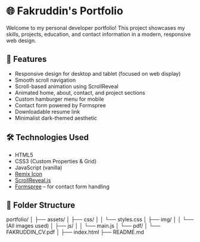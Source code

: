 # 🌐 Fakruddin's Portfolio

Welcome to my personal developer portfolio! This project showcases my skills, projects, education, and contact information in a modern, responsive web design.

## 🚀 Features

- Responsive design for desktop and tablet (focused on web display)
- Smooth scroll navigation
- Scroll-based animation using ScrollReveal
- Animated home, about, contact, and project sections
- Custom hamburger menu for mobile
- Contact form powered by Formspree
- Downloadable resume link
- Minimalist dark-themed aesthetic

## 🛠️ Technologies Used

- HTML5
- CSS3 (Custom Properties & Grid)
- JavaScript (vanilla)
- [Remix Icon](https://remixicon.com/)
- [ScrollReveal.js](https://scrollrevealjs.org/)
- [Formspree](https://formspree.io/) – for contact form handling

## 📁 Folder Structure
portfolio/ │ ├── assets/ │ ├── css/ │ │ └── styles.css │ ├── img/ │ │ └── (All images used) │ ├── js/ │ │ └── main.js │ └── pdf/ │ └── FAKRUDDIN_CV.pdf │ ├── index.html ├── README.md
